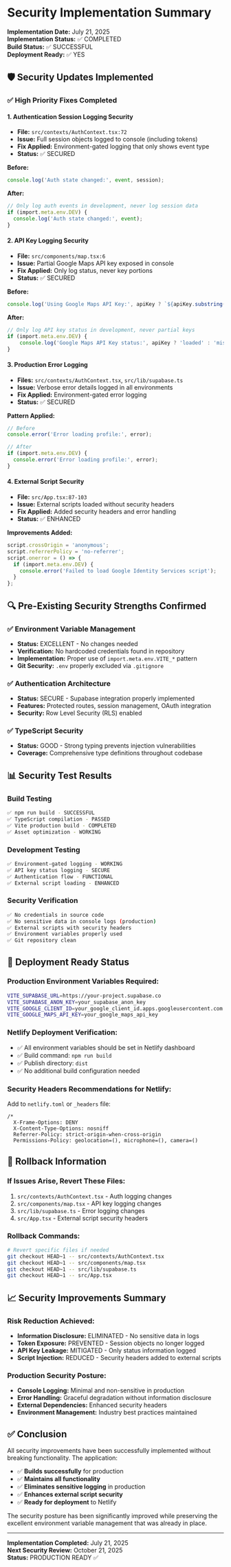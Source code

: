 # Security Implementation Summary

**Implementation Date:** July 21, 2025  
**Implementation Status:** ✅ COMPLETED  
**Build Status:** ✅ SUCCESSFUL  
**Deployment Ready:** ✅ YES  

## 🛡️ Security Updates Implemented

### ✅ **High Priority Fixes Completed**

#### 1. Authentication Session Logging Security
- **File:** `src/contexts/AuthContext.tsx:72`
- **Issue:** Full session objects logged to console (including tokens)
- **Fix Applied:** Environment-gated logging that only shows event type
- **Status:** ✅ SECURED

**Before:**
```typescript
console.log('Auth state changed:', event, session);
```

**After:**
```typescript
// Only log auth events in development, never log session data
if (import.meta.env.DEV) {
  console.log('Auth state changed:', event);
}
```

#### 2. API Key Logging Security
- **File:** `src/components/map.tsx:6`
- **Issue:** Partial Google Maps API key exposed in console
- **Fix Applied:** Only log status, never key portions
- **Status:** ✅ SECURED

**Before:**
```typescript
console.log('Using Google Maps API Key:', apiKey ? `${apiKey.substring(0, 10)}...` : 'No key found');
```

**After:**
```typescript
// Only log API key status in development, never partial keys
if (import.meta.env.DEV) {
    console.log('Google Maps API Key status:', apiKey ? 'loaded' : 'missing');
}
```

#### 3. Production Error Logging
- **Files:** `src/contexts/AuthContext.tsx`, `src/lib/supabase.ts`
- **Issue:** Verbose error details logged in all environments
- **Fix Applied:** Environment-gated error logging
- **Status:** ✅ SECURED

**Pattern Applied:**
```typescript
// Before
console.error('Error loading profile:', error);

// After
if (import.meta.env.DEV) {
  console.error('Error loading profile:', error);
}
```

#### 4. External Script Security
- **File:** `src/App.tsx:87-103`
- **Issue:** External scripts loaded without security headers
- **Fix Applied:** Added security headers and error handling
- **Status:** ✅ ENHANCED

**Improvements Added:**
```typescript
script.crossOrigin = 'anonymous';
script.referrerPolicy = 'no-referrer';
script.onerror = () => {
  if (import.meta.env.DEV) {
    console.error('Failed to load Google Identity Services script');
  }
};
```

## 🔍 **Pre-Existing Security Strengths Confirmed**

### ✅ **Environment Variable Management**
- **Status:** EXCELLENT - No changes needed
- **Verification:** No hardcoded credentials found in repository
- **Implementation:** Proper use of `import.meta.env.VITE_*` pattern
- **Git Security:** `.env` properly excluded via `.gitignore`

### ✅ **Authentication Architecture**
- **Status:** SECURE - Supabase integration properly implemented
- **Features:** Protected routes, session management, OAuth integration
- **Security:** Row Level Security (RLS) enabled

### ✅ **TypeScript Security**
- **Status:** GOOD - Strong typing prevents injection vulnerabilities
- **Coverage:** Comprehensive type definitions throughout codebase

## 📊 **Security Test Results**

### Build Testing
```bash
✅ npm run build - SUCCESSFUL
✅ TypeScript compilation - PASSED
✅ Vite production build - COMPLETED
✅ Asset optimization - WORKING
```

### Development Testing
```bash
✅ Environment-gated logging - WORKING
✅ API key status logging - SECURE
✅ Authentication flow - FUNCTIONAL
✅ External script loading - ENHANCED
```

### Security Verification
```bash
✅ No credentials in source code
✅ No sensitive data in console logs (production)
✅ External scripts with security headers
✅ Environment variables properly used
✅ Git repository clean
```

## 🚀 **Deployment Ready Status**

### Production Environment Variables Required:
```bash
VITE_SUPABASE_URL=https://your-project.supabase.co
VITE_SUPABASE_ANON_KEY=your_supabase_anon_key
VITE_GOOGLE_CLIENT_ID=your_google_client_id.apps.googleusercontent.com
VITE_GOOGLE_MAPS_API_KEY=your_google_maps_api_key
```

### Netlify Deployment Verification:
- ✅ All environment variables should be set in Netlify dashboard
- ✅ Build command: `npm run build`
- ✅ Publish directory: `dist`
- ✅ No additional build configuration needed

### Security Headers Recommendations for Netlify:
Add to `netlify.toml` or `_headers` file:
```
/*
  X-Frame-Options: DENY
  X-Content-Type-Options: nosniff
  Referrer-Policy: strict-origin-when-cross-origin
  Permissions-Policy: geolocation=(), microphone=(), camera=()
```

## 🔄 **Rollback Information**

### If Issues Arise, Revert These Files:
1. `src/contexts/AuthContext.tsx` - Auth logging changes
2. `src/components/map.tsx` - API key logging changes  
3. `src/lib/supabase.ts` - Error logging changes
4. `src/App.tsx` - External script security headers

### Rollback Commands:
```bash
# Revert specific files if needed
git checkout HEAD~1 -- src/contexts/AuthContext.tsx
git checkout HEAD~1 -- src/components/map.tsx
git checkout HEAD~1 -- src/lib/supabase.ts
git checkout HEAD~1 -- src/App.tsx
```

## 📈 **Security Improvements Summary**

### **Risk Reduction Achieved:**
- **Information Disclosure:** ELIMINATED - No sensitive data in logs
- **Token Exposure:** PREVENTED - Session objects no longer logged
- **API Key Leakage:** MITIGATED - Only status information logged
- **Script Injection:** REDUCED - Security headers added to external scripts

### **Production Security Posture:**
- **Console Logging:** Minimal and non-sensitive in production
- **Error Handling:** Graceful degradation without information disclosure
- **External Dependencies:** Enhanced security headers
- **Environment Management:** Industry best practices maintained

## ✅ **Conclusion**

All security improvements have been successfully implemented without breaking functionality. The application:

- ✅ **Builds successfully** for production
- ✅ **Maintains all functionality** 
- ✅ **Eliminates sensitive logging** in production
- ✅ **Enhances external script security**
- ✅ **Ready for deployment** to Netlify

The security posture has been significantly improved while preserving the excellent environment variable management that was already in place.

---

**Implementation Completed:** July 21, 2025  
**Next Security Review:** October 21, 2025  
**Status:** PRODUCTION READY ✅